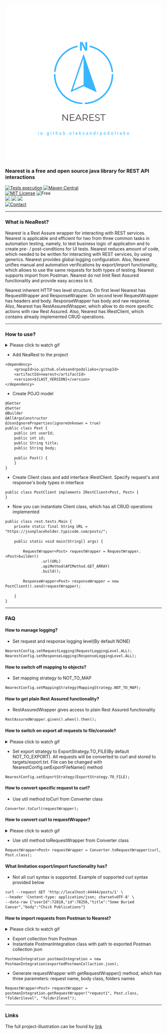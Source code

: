 <div style="text-align:center"><img src="media/NearestLogo.png" /></div>

### Nearest is a free and open source java library for REST API interactions
[![Tests execution](https://github.com/OleksandrPodoliako/nearest/actions/workflows/testsRun.yml/badge.svg)](https://github.com/OleksandrPodoliako/nearest/actions/workflows/testsRun.yml)
[![Maven Central](https://img.shields.io/maven-central/v/io.github.oleksandrpodoliako/nearest.svg)](https://search.maven.org/artifact/io.github.oleksandrpodoliako/nearest)\
[![MIT License](http://img.shields.io/badge/license-MIT-green.svg)](https://github.com/OleksandrPodoliako/nearest/blob/main/LICENSE)
![Free](https://img.shields.io/badge/free-open--source-green.svg) \
![](https://img.shields.io/badge/Java-11-blue)
![](https://img.shields.io/badge/Rest--Assured-5.2.0-blue)
![](https://img.shields.io/badge/Jackson-2.14.0-blue) \
[![Contact](https://img.shields.io/badge/contact-site-green)](https://opodoliako.com/contact/)

***

### What is NeaRest?
Nearest is a Rest Assure wrapper for interacting with REST services. Nearest is applicable and efficient for two from three common tasks in automation testing, namely, to test business logic of application and to create pre- / post-conditions for UI tests. Nearest reduces amount of code, which needed to be written for interacting with REST services, by using generics. Nearest provides global logging configuration. Also, Nearest unifies manual and automation verifications by export/import functionality, which allows to use the same requests for both types of testing. Nearest supports import from Postman. Nearest do not limit Rest Assured functionality and provide easy access to it.

Nearest inherent HTTP two level structure. On first level Nearest has RequestWrapper and ResponseWrapper. On second level RequestWrapper has headers and body. ResponseWrapper has body and raw response. Also, Nearest has RestAssuredWrapper, which allow to do more specific actions with raw Rest Assured. Also, Nearest has IRestClient, which contains already implemented CRUD operations.
***

### How to use?

<details> 
  <summary>Please click to watch gif</summary>

![Gif](media/NearestHowToUse.gif)

</details>

* Add NeaRest to the project
```
<dependency>
    <groupId>io.github.oleksandrpodoliako</groupId>
    <artifactId>nearest</artifactId>
    <version>${LAST_VERSION}</version>
</dependency>
```
* Create POJO model

```
@Getter
@Setter
@Builder
@AllArgsConstructor
@JsonIgnoreProperties(ignoreUnknown = true)
public class Post {
    public int userId;
    public int id;
    public String title;
    public String body;

    public Post() {
    }
}
```

* Create Client class and add interface IRestClient. Specify request's and response's body types in interface

```
public class PostClient implements IRestClient<Post, Post> {
}
```

* Now you can instantiate Client class, which has all CRUD operations implemented

```
public class rest.tests.Main {
    private static final String URL = "https://jsonplaceholder.typicode.com/posts/";

    public static void main(String[] args) {

        RequestWrapper<Post> requestWrapper = RequestWrapper.<Post>builder()
                .url(URL)
                .apiMethod(APIMethod.GET_ARRAY)
                .build();

        ResponseWrapper<Post> responseWrapper = new PostClient().send(requestWrapper);
        
    }
}
```

***

### FAQ

#### How to manage logging?

* Set request and response logging level(By default NONE)

```
NearestConfig.setRequestLogging(RequestLoggingLevel.ALL);
NearestConfig.setResponseLogging(ResponseLoggingLevel.ALL);
```

#### How to switch off mapping to objects?

* Set mapping strategy to NOT_TO_MAP

```
NearestConfig.setMappingStrategy(MappingStrategy.NOT_TO_MAP);
```

#### How to get plain Rest Assured functionality?

* RestAssuredWrapper gives access to plain Rest Assured functionality

```
RestAssuredWrapper.given().when().then();
```

#### How to switch on export all requests to file/console?

<details> 
  <summary>Please click to watch gif</summary>

![Gif](media/NearestHowToExportToFileAll.gif)

</details>

* Set export strategy to ExportStrategy.TO_FILE(By default NOT_TO_EXPORT). All requests will be converted to curl and stored to targets/export.txt. File can be changed with NearestConfig.setExportFileName() method

```
NearestConfig.setExportStrategy(ExportStrategy.TO_FILE);
```

#### How to convert specific request to curl?

* Use util method toCurl from Converter class

```
Converter.toCurl(requestWrapper);
```

#### How to convert curl to requestWrapper?

<details> 
  <summary>Please click to watch gif</summary>

![Gif](media/NearestHowToImportCurl.gif)

</details>

* Use util method toRequestWrapper from Converter class

```
RequestWrapper<Post> requestWrapper = Converter.toRequestWrapper(curl, Post.class);
```

#### What limitation export/import functionality has?

* Not all curl syntax is supported. Example of supported curl syntax provided below

```
curl --request GET 'http://localhost:44444/posts/1' \
--header 'Content-type: application/json; charset=UTF-8' \
--data-raw {"userId":72810,"id":78256,"title":"Some Buried Caesar","body":"Chick Publications"}
```

#### How to import requests from Postman to Nearest?

<details> 
  <summary>Please click to watch gif</summary>

![Gif](media/NearestHowToImportFromPostman.gif)

</details>

* Export collection from Postman
* Instantiate PostmanIntegration class with path to exported Postman collection json

```
PostmanIntegration postmanIntegration = new PostmanIntegration(exportedPostmanCollaction.json);
```

* Generate requestWrapper with getRequestWrapper() method, which has three parameters: request name, body class, folders names

```
RequestWrapper<Post> requestWrapper = postmanIntegration.getRequestWrapper("request1", Post.class, "folder1level", "folder2level");
```

***

### Links
The full project-illustration can be found by [link](https://github.com/OleksandrPodoliako/nearest-example)